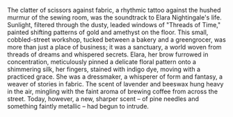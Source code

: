 The clatter of scissors against fabric, a rhythmic tattoo against the hushed murmur of the sewing room, was the soundtrack to Elara Nightingale's life.  Sunlight, filtered through the dusty, leaded windows of "Threads of Time," painted shifting patterns of gold and amethyst on the floor.  This small, cobbled-street workshop, tucked between a bakery and a greengrocer, was more than just a place of business; it was a sanctuary, a world woven from threads of dreams and whispered secrets.  Elara, her brow furrowed in concentration, meticulously pinned a delicate floral pattern onto a shimmering silk, her fingers, stained with indigo dye, moving with a practiced grace.  She was a dressmaker, a whisperer of form and fantasy, a weaver of stories in fabric.  The scent of lavender and beeswax hung heavy in the air, mingling with the faint aroma of brewing coffee from across the street.  Today, however, a new, sharper scent – of pine needles and something faintly metallic – had begun to intrude.
